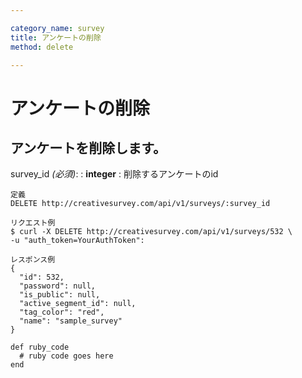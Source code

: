 ```yaml
---

category_name: survey
title: アンケートの削除
method: delete

---
```


# アンケートの削除

## アンケートを削除します。

survey_id _(必須)_:
: __integer__
: 削除するアンケートのid

~~~
定義
DELETE http://creativesurvey.com/api/v1/surveys/:survey_id

リクエスト例
$ curl -X DELETE http://creativesurvey.com/api/v1/surveys/532 \
-u "auth_token=YourAuthToken":

レスポンス例
{
  "id": 532,
  "password": null,
  "is_public": null,
  "active_segment_id": null,
  "tag_color": "red",
  "name": "sample_survey"
}
~~~

~~~
def ruby_code
  # ruby code goes here
end
~~~

